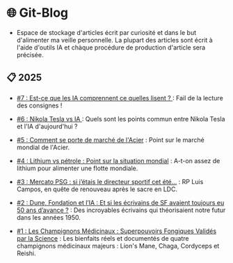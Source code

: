 # 🌐 Git-Blog

- Espace de stockage d'articles écrit par curiosité et dans le but d'alimenter ma veille personnelle. La plupart des articles sont écrit à l'aide d'outils IA et chàque procédure de production d'article sera précisée.

## 📋 2025

- [#7 : Est-ce que les IA comprennent ce quelles lisent ? ](./2025-07-26--NotebookLM-fail/) : Fail de la lecture des consignes !

- [#6 : Nikola Tesla vs IA ](./2025-07-21--Nikola-Tesla-vs-aujourdhui/) : Quels sont les points commun entre Nikola Tesla et l'IA d'aujourd'hui ?

- [#5 : Comment se porte de marché de l'Acier](./2025-07-19--Acier/) : Point sur le marché mondial de l'Acier.

- [#4 : Lithium vs pétrole : Point sur la situation mondial](./2025-07-18--Lithium-vs-petrole/) : A-t-on assez de lithium pour alimenter une flotte mondiale.

- [#3 : Mercato PSG : si j’étais le directeur sportif cet été…](./2025-07-16--Mercato-PSG/) : RP Luis Campos, en quête de renouveau après le sacre en LDC.

- [#2 : Dune, Fondation et l’IA : Et si les écrivains de SF avaient toujours eu 50 ans d’avance ?](./2025-07-13--SF-et-IA/) : Des incroyables écrivains qui théorisaient notre futur dans les années 1950.

- [#1 : Les Champignons Médicinaux : Superpouvoirs Fongiques Validés par la Science](./2025-07-12--Champignons/) : Les bienfaits réels et documentés de quatre champignons médicinaux majeurs : Lion's Mane, Chaga, Cordyceps et Reishi.